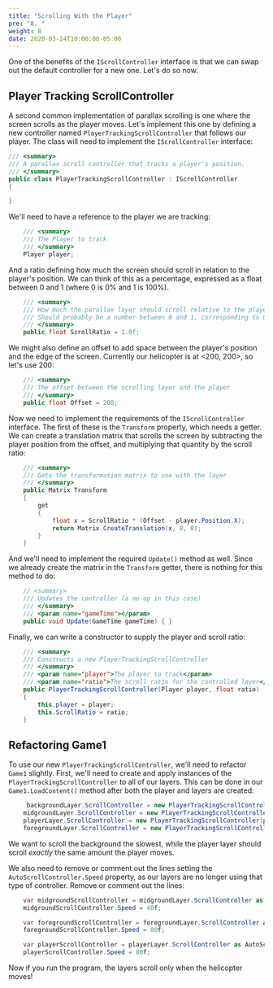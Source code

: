 ```yaml
---
title: "Scrolling With the Player"
pre: "8. "
weight: 8
date: 2020-03-24T10:00:00-05:00
---
```


One of the benefits of the `IScrollController` interface is that we can swap out the default controller for a new one.  Let's do so now.

## Player Tracking ScrollController

A second common implementation of parallax scrolling is one where the screen scrolls as the player moves.  Let's implement this one by defining a new controller named `PlayerTrackingScrollController` that follows our player.  The class will need to implement the `IScrollController` interface:

```csharp 
/// <summary>
/// A parallax scroll controller that tracks a player's position.
/// </summary>
public class PlayerTrackingScrollController : IScrollController
{

}
```

We'll need to have a reference to the player we are tracking:

```csharp
    /// <summary>
    /// The Player to track
    /// </summary>
    Player player;
```

And a ratio defining how much the screen should scroll in relation to the player's position.  We can think of this as a percentage, expressed as a float between 0 and 1 (where 0 is 0% and 1 is 100%).

```csharp
    /// <summary>
    /// How much the parallax layer should scroll relative to the player position
    /// Should probably be a number between 0 and 1, corresponding to 0% to 100%.
    /// </summary>
    public float ScrollRatio = 1.0f;
```

We might also define an offset to add space between the player's position and the edge of the screen.  Currently our helicopter is at &lt;200, 200&gt;, so let's use 200:

```csharp
    /// <summary>
    /// The offset between the scrolling layer and the player
    /// </summary>
    public float Offset = 200;
```

Now we need to implement the requirements of the `IScrollController` interface.  The first of these is the `Transform` property, which needs a getter.  We can create a translation matrix that scrolls the screen by subtracting the player position from the offset, and multiplying that quantity by the scroll ratio:

```csharp
    /// <summary>
    /// Gets the transformation matrix to use with the layer
    /// </summary>
    public Matrix Transform
    {
        get
        {
            float x = ScrollRatio * (Offset - player.Position.X);
            return Matrix.CreateTranslation(x, 0, 0);
        }
    }
```

And we'll need to implement the required `Update()` method as well.  Since we already create the matrix in the `Transform` getter, there is nothing for this method to do:

```csharp
    // <summary>
    /// Updates the controller (a no-op in this case)
    /// </summary>
    /// <param name="gameTime"></param>
    public void Update(GameTime gameTime) { }
```

Finally, we can write a constructor to supply the player and scroll ratio:

```csharp 
    /// <summary>
    /// Constructs a new PlayerTrackingScrollController
    /// </summary>
    /// <param name="player">The player to track</param>
    /// <param name="ratio">The scroll ratio for the controlled layer</param>
    public PlayerTrackingScrollController(Player player, float ratio)
    {
        this.player = player;
        this.ScrollRatio = ratio;
    }   
```

## Refactoring Game1 

To use our new `PlayerTrackingScrollController`, we'll need to refactor `Game1` slightly.  First, we'll need to create and apply instances of the `PlayerTrackingScrollController` to all of our layers.  This can be done in our `Game1.LoadContent()` method after both the player and layers are created:

```csharp 
     backgroundLayer.ScrollController = new PlayerTrackingScrollController(player, 0.1f);
    midgroundLayer.ScrollController = new PlayerTrackingScrollController(player, 0.4f);
    playerLayer.ScrollController = new PlayerTrackingScrollController(player, 1.0f);
    foregroundLayer.ScrollController = new PlayerTrackingScrollController(player, 1.0f);
```

We want to scroll the background the slowest, while the player layer should scroll _exactly_ the same amount the player moves.

We also need to remove or comment out the lines setting the `AutoScrollController.Speed` property, as our layers are no longer using that type of controller.  Remove or comment out the lines:

```csharp
    var midgroundScrollController = midgroundLayer.ScrollController as AutoScrollController;
    midgroundScrollController.Speed = 40f;

    var foregroundScrollController = foregroundLayer.ScrollController as AutoScrollController;
    foregroundScrollController.Speed = 80f;

    var playerScrollController = playerLayer.ScrollController as AutoScrollController;
    playerScrollController.Speed = 80f;
```

Now if you run the program, the layers scroll only when the helicopter moves!